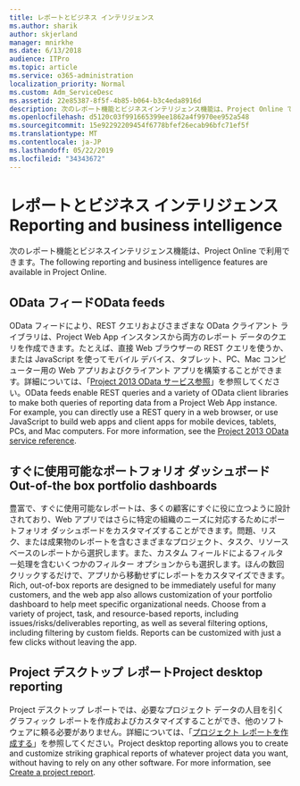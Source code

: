 ```yaml
---
title: レポートとビジネス インテリジェンス
ms.author: sharik
author: skjerland
manager: mnirkhe
ms.date: 6/13/2018
audience: ITPro
ms.topic: article
ms.service: o365-administration
localization_priority: Normal
ms.custom: Adm_ServiceDesc
ms.assetid: 22e85387-8f5f-4b85-b064-b3c4eda8916d
description: 次のレポート機能とビジネスインテリジェンス機能は、Project Online で利用できます。
ms.openlocfilehash: d5120c03f991665399ee1862a4f9970ee952a548
ms.sourcegitcommit: 15e92292209454f6778bfef26ecab96bfc71ef5f
ms.translationtype: MT
ms.contentlocale: ja-JP
ms.lasthandoff: 05/22/2019
ms.locfileid: "34343672"
---
```

# <a name="reporting-and-business-intelligence"></a><span data-ttu-id="326ed-103">レポートとビジネス インテリジェンス</span><span class="sxs-lookup"><span data-stu-id="326ed-103">Reporting and business intelligence</span></span>

<span data-ttu-id="326ed-104">次のレポート機能とビジネスインテリジェンス機能は、Project Online で利用できます。</span><span class="sxs-lookup"><span data-stu-id="326ed-104">The following reporting and business intelligence features are available in Project Online.</span></span>
  
## <a name="odata-feeds"></a><span data-ttu-id="326ed-105">OData フィード</span><span class="sxs-lookup"><span data-stu-id="326ed-105">OData feeds</span></span>
<span data-ttu-id="326ed-106"><a name="bkmk_ODataFeeds"> </a></span><span class="sxs-lookup"><span data-stu-id="326ed-106"></span></span>

<span data-ttu-id="326ed-p101">OData フィードにより、REST クエリおよびさまざまな OData クライアント ライブラリは、Project Web App インスタンスから両方のレポート データのクエリを作成できます。たとえば、直接 Web ブラウザーの REST クエリを使うか、または JavaScript を使ってモバイル デバイス、タブレット、PC、Mac コンピューター用の Web アプリおよびクライアント アプリを構築することができます。詳細については、「[Project 2013 OData サービス参照](http://go.microsoft.com/fwlink/?LinkID=823655&amp;clcid=0x409)」を参照してください。</span><span class="sxs-lookup"><span data-stu-id="326ed-p101">OData feeds enable REST queries and a variety of OData client libraries to make both queries of reporting data from a Project Web App instance. For example, you can directly use a REST query in a web browser, or use JavaScript to build web apps and client apps for mobile devices, tablets, PCs, and Mac computers. For more information, see the [Project 2013 OData service reference](http://go.microsoft.com/fwlink/?LinkID=823655&amp;clcid=0x409).</span></span>
  
## <a name="out-of-the-box-portfolio-dashboards"></a><span data-ttu-id="326ed-110">すぐに使用可能なポートフォリオ ダッシュボード</span><span class="sxs-lookup"><span data-stu-id="326ed-110">Out-of-the box portfolio dashboards</span></span>
<span data-ttu-id="326ed-111"><a name="bkmk_OutOfTheBoxPortfolioDashboards"> </a></span><span class="sxs-lookup"><span data-stu-id="326ed-111"></span></span>

<span data-ttu-id="326ed-p102">豊富で、すぐに使用可能なレポートは、多くの顧客にすぐに役に立つように設計されており、Web アプリではさらに特定の組織のニーズに対応するためにポートフォリオ ダッシュボードをカスタマイズすることができます。問題、リスク、または成果物のレポートを含むさまざまなプロジェクト、タスク、リソースベースのレポートから選択します。また、カスタム フィールドによるフィルター処理を含むいくつかのフィルター オプションからも選択します。ほんの数回クリックするだけで、アプリから移動せずにレポートをカスタマイズできます。</span><span class="sxs-lookup"><span data-stu-id="326ed-p102">Rich, out-of-box reports are designed to be immediately useful for many customers, and the web app also allows customization of your portfolio dashboard to help meet specific organizational needs. Choose from a variety of project, task, and resource-based reports, including issues/risks/deliverables reporting, as well as several filtering options, including filtering by custom fields. Reports can be customized with just a few clicks without leaving the app.</span></span> 
  
## <a name="project-desktop-reporting"></a><span data-ttu-id="326ed-115">Project デスクトップ レポート</span><span class="sxs-lookup"><span data-stu-id="326ed-115">Project desktop reporting</span></span>
<span data-ttu-id="326ed-116"><a name="bkmk_ProjectDesktopReporting"> </a></span><span class="sxs-lookup"><span data-stu-id="326ed-116"></span></span>

<span data-ttu-id="326ed-p103">Project デスクトップ レポートでは、必要なプロジェクト データの人目を引くグラフィック レポートを作成およびカスタマイズすることができ、他のソフトウェアに頼る必要がありません。詳細については、「[プロジェクト レポートを作成する](http://go.microsoft.com/fwlink/?LinkID=823657&amp;clcid=0x409)」を参照してください。</span><span class="sxs-lookup"><span data-stu-id="326ed-p103">Project desktop reporting allows you to create and customize striking graphical reports of whatever project data you want, without having to rely on any other software. For more information, see [Create a project report](http://go.microsoft.com/fwlink/?LinkID=823657&amp;clcid=0x409).</span></span>
  

